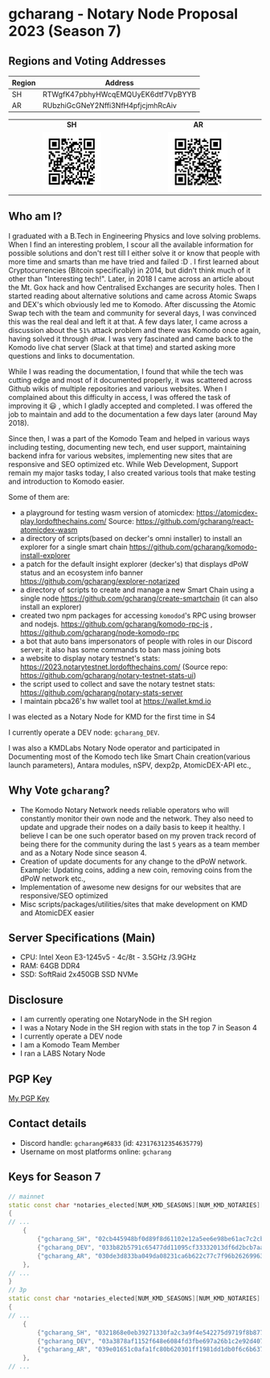 # gcharang - Notary Node Proposal 2023 (Season 7)

## Regions and Voting Addresses

| Region | Address |
|--------|---------|
| SH  | RTWgfK47pbhyHWcqEMQUyEK6dtf7VpBYYB |
| AR  | RUbzhiGcGNeY2Nffi3NfH4pfjcjmhRcAiv |

<p align="center">
<table>
<tr ><td align="center"><strong>SH</strong></td><td align="center"><strong>AR</strong></tr>
<tr>
    <td align="center"><img src="./RTWgfK47pbhyHWcqEMQUyEK6dtf7VpBYYB.png" width="50%" height="50%"></td>
    <td align="center"><img src="./RUbzhiGcGNeY2Nffi3NfH4pfjcjmhRcAiv.png" width="50%" height="50%"></td>
</tr>
</table>
</p>


## Who am I?

I graduated with a B.Tech in Engineering Physics and love solving problems. When I find an interesting problem, I scour all the available information for possible solutions and don't rest till I either solve it or know that people with more time and smarts than me have tried and failed :D . I first learned about Cryptocurrencies (Bitcoin specifically) in 2014, but didn't think much of it other than "Interesting tech!". Later, in 2018 I came across an article about the Mt. Gox hack and how Centralised Exchanges are security holes. Then I started reading about alternative solutions and came across Atomic Swaps and DEX's which obviously led me to Komodo. After discussing the Atomic Swap tech with the team and community for several days, I was convinced this was the real deal and left it at that. A few days later, I came across a discussion about the `51%` attack problem and there was Komodo once again, having solved it through `dPoW`. I was very fascinated and came back to the Komodo live chat server (Slack at that time) and started asking more questions and links to documentation.

While I was reading the documentation, I found that while the tech was cutting edge and most of it documented properly, it was scattered across Github wikis of multiple repositories and various websites. When I complained about this difficulty in access, I was offered the task of improving it :smiley: , which I gladly accepted and completed. I was offered the job to maintain and add to the documentation a few days later (around May 2018).

Since then, I was a part of the Komodo Team and helped in various ways including testing, documenting new tech, end user support, maintaining backend infra for various websites, implementing new sites that are responsive and SEO optimized etc. While Web Development, Support remain my major tasks today, I also created various tools that make testing and introduction to Komodo easier.

Some of them are:

- a playground for testing wasm version of atomicdex: https://atomicdex-play.lordofthechains.com/ Source: https://github.com/gcharang/react-atomicdex-wasm
- a directory of scripts(based on decker's omni installer) to install an explorer for a single smart chain https://github.com/gcharang/komodo-install-explorer
- a patch for the default insight explorer (decker's) that displays dPoW status and an ecosystem info banner https://github.com/gcharang/explorer-notarized
- a directory of scripts to create and manage a new Smart Chain using a single node https://github.com/gcharang/create-smartchain (it can also install an explorer)
- created two npm packages for accessing `komodod`'s RPC using browser and nodejs. https://github.com/gcharang/komodo-rpc-js , https://github.com/gcharang/node-komodo-rpc
- a bot that auto bans impersonators of people with roles in our Discord server; it also has some commands to ban mass joining bots
- a website to display notary testnet's stats: https://2023.notarytestnet.lordofthechains.com/ (Source repo: https://github.com/gcharang/notary-testnet-stats-ui)
- the script used to collect and save the notary testnet stats: https://github.com/gcharang/notary-stats-server
- I maintain pbca26's hw wallet tool at https://wallet.kmd.io

I was elected as a Notary Node for KMD for the first time in S4

I currently operate a DEV node: `gcharang_DEV`.

I was also a KMDLabs Notary Node operator and participated in Documenting most of the Komodo tech like Smart Chain creation(various launch parameters), Antara modules, nSPV, dexp2p, AtomicDEX-API etc.,

## Why Vote `gcharang`?

- The Komodo Notary Network needs reliable operators who will constantly monitor their own node and the network. They also need to update and upgrade their nodes on a daily basis to keep it healthy. I believe I can be one such operator based on my proven track record of being there for the community during the last `5` years as a team member and as a Notary Node since season 4.
- Creation of update documents for any change to the dPoW network. Example: Updating coins, adding a new coin, removing coins from the dPoW network etc.,
- Implementation of awesome new designs for our websites that are responsive/SEO optimized
- Misc scripts/packages/utilities/sites that make development on KMD and AtomicDEX easier

## Server Specifications (Main)

- CPU: Intel Xeon E3-1245v5 - 4c/8t - 3.5GHz /3.9GHz
- RAM: 64GB DDR4
- SSD: SoftRaid 2x450GB SSD NVMe

## Disclosure

- I am currently operating one NotaryNode in the SH region
- I was a Notary Node in the SH region with stats in the top 7 in Season 4
- I currently operate a DEV node
- I am a Komodo Team Member
- I ran a LABS Notary Node

## PGP Key

[My PGP Key](./my-pgp-key.txt)

## Contact details

- Discord handle: `gcharang#6833` (id: `423176312354635779`)
- Username on most platforms online: `gcharang`

## Keys for Season 7

```cpp
// mainnet
static const char *notaries_elected[NUM_KMD_SEASONS][NUM_KMD_NOTARIES][2] =
{
// ...
    {
        {"gcharang_SH", "02cb445948bf0d89f8d61102e12a5ee6e98be61ac7c2cb9ba435219ea9db967117"}, // RGcGxTnVbaVUBVoh5yxDqscLFWgfdeWALS
        {"gcharang_DEV", "033b82b5791c65477dd11095cf33332013df6d2bcb7aa06a6dae5f7b22b6959b0b"}, // RGcG4Ei5mPCHaGYvHfmqXLg9wBk7PFb8Co
        {"gcharang_AR", "030de3d833ba049da08231ca6b622c77c7f96b26269963291d9604706bb94031a5"}, // RGcGyeSRf3pjE7Lf872TXPAdAjEkcoiGb7
    },
// ...    
}
// 3p
static const char *notaries_elected[NUM_KMD_SEASONS][NUM_KMD_NOTARIES][2] =
{
// ...
    {
        {"gcharang_SH", "0321868e0eb39271330fa2c3a9f4e542275d9719f8b87773c5432448ab10d6943d"}, // RGcGe9dxpc4m6DqXge9wQr7sqVoyAs1Vho
        {"gcharang_DEV", "03a3878af1152f648e6084fd3fbe697a26b1c2e92d407dd96c375f45f7d3ca13bf"}, // RGcG9DNHKWVbjXm2GPMKMU9hkYvJWwweFo
        {"gcharang_AR", "039e01651c0afa1fc80b620301ff1981dd1db0f6c6b637b8f2f0fd986e9f5ece59"}, // RGcGW9C7kETbhaRr6jN8Nds2pk4FaQVr7L
    },
// ...    
```
